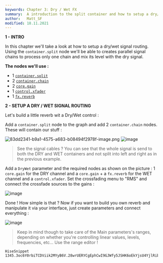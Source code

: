 ```yaml
---
keywords: Chapter 3: Dry / Wet FX
summary:  A introduction to the split container and how to setup a dry/wet signal routing
author:   Matt_SF
modified: 18.11.2021
---
```


**1 - INTRO**

In this chapter we'll take a look at how to setup a dry/wet signal routing. Using the `container.split` node we'll be able to creates parallel signal chains to process only one chain and mix its level with the dry signal.

**The nodes we'll use :** 

 - 1 [`container.split`](/scriptnode/list/container/split)
 - 2 [`container.chain`](/scriptnode/list/container/chain)
 - 2 [`core.gain`](/scriptnode/list/core/gain)
 - 1 [`control.xfader`](/scriptnode/list/control/xfader)
 - 1 [`fx.reverb`](/scriptnode/list/fx/reverb)

**2 - SETUP A DRY / WET SIGNAL ROUTING**

Let's build a little reverb wit a Dry/Wet control : 

Add a `container.split` node to the graph and add 2 `container.chain` nodes. These will contain our stuff : 

![83dd2341-b9a1-4575-a683-b08494f2978f-image.png](https://i.imgur.com/JEGr9Dt.png) 
![image](https://user-images.githubusercontent.com/84969276/142757250-b7bff0db-7a9f-49f2-847f-88bffdabd938.png)

> See the signal cables ? You can see that the whole signal is send to both the DRY and WET containers and not split into left and right as in the previous example.

Add a `DryWet` parameter and the required nodes as shown on the picture : 1 `core.gain` for the DRY channel and a `core.gain` + a `fx.reverb` for the WET channel and a `control.xfader`. Set the crossfading menu to "RMS" and connect the crossfade sources to the gains :

![image](https://user-images.githubusercontent.com/84969276/142757284-6e734ccf-87b8-4f4e-8442-8244c15bfeae.png)

Done ! How simple is that ? Now if you want to build you own reverb and manipulate it via your interface, just create parameters and connect everything : 

![image](https://user-images.githubusercontent.com/84969276/142757298-148dccd7-8af0-4e18-b50c-93b1b84f0062.png)

> Keep in mind though to take care of the Main parameters's ranges, depending on whether you're controlling linear values, levels, frequencies, etc...
> Use the range editor !

```snippet
HiseSnippet 1345.3oc6Y0rbiTCDViik2MYyB6V.28wrUERYCgEphCwI9GJWfy5JSHK6oEkYjsU4YjlRibh8Rwctw48FOBbka4cfW.dD12.n0Lxdlw+j3XRxlp.eHkUqtG8ou9qaIOosT3PCCERj05GOJfhr1DaOhq5UsGgwQMqgr9.bKRnhJKFa5fQAjvPpKxxZsuQavZ87nnOuauCHdDtCMwDBchf4P+NlOSkXsckuk440f3ROl4mx6cqzzQvqJ7DC.7rFtDJf3zmzkdHQ6VNLxpPcWlRHsUDEMDYk+.g6H6dhy4w9eBKjcpGUOnLxFdPwlaH7b0HVaEUsGyys838cHBdJsSXg0hYgOF2h4xlXOgMdRzDEShHMeXkKK7VKC7JuH3MGHYkBR4igzSw1NRVfJYFMddDtIGRNcH.smFJw9hrt.WU.NvU63S5SaHgASBXqmWpz1Eg+7ruty.tihI3EE7CEJ5K3a8rM9oMVeiedihSOUmNycN8xHEddT4bmVmokWVfawG3eJUtcwyHdCnSbD19Y4zBKGm5DuqS4nf2jyTuHfZFe4hBjg1fu88MqQTDcRwXC7KfJULMbrpQOCT3won0w0ng8Uh.PiOS9CTNB2AdDUV4jtFxLAvGYxg5DEOjoFktFaZMV9EyGkV5RfkEtOE2lob5Me7laN3EXsaa7ZpXeLtdmNTGUBXyia7CWZ4Y9kSJk.kksTcCSoJr9ZfrA9H5YT4oMFN2RzeAmTNDHoADI8XQaOxnsBI9Adzi.ztcwS8DN8sYugNaMTPL.NP6wVN8HbN0KbUJ0JbC09BcjXfhw61hnjrgHK7gC7sgl5NzpFzA1rxoqxhGWROVqVrob2nA+M7wLYY8XKyjkGOYpBzCopyEx9QICy2gTQLyKiX9NCQ664INupvOfYTtPFHxVag2nfdBNyQaJ1iw3beew.XILf0J2gBWX6WnAwAnoQsIpd5ZBcuFPzQk63LQ7kZk0AM9Ps3cIrH9ZnqORKih.351DIbZGzgV2bIm0ZoZ1Dq0zifJrb5UYSbyvSzy5P7Pmnyl5fhVwvD7h0t9P7vNvItRTFv+jHvCZhcLyt7fM5XyDnkaJn8g5jdpMiAcwLIZJmKna1Pm3C9nV1HTRWliIxtTkVXYett+yjwV4RavzhlSiz6gYGhrdfdu0zU2ltKjlpczqPSvm1bgndwnVLtAGiah8pKZQFNkM.JJZftdzX62d6a+i8r6SOOleMVun6u+IUpODJqCCi.APhnUGyur9wumvbpLoVFNdDfvYWaH0MyZ+t8lZsiwyzqcjmZEwCvwOfYdz6OPI7g9StST5FA9iwgAdLkMqKGJFVXIZjSWGYdlJv4VZgwZszUzTXUWwqaMuUJfkHzy.tGAfSR2o60DV4xPDYDDqc4Bh+shw3VDQJ8qPOjBGEVJgYkesxRgie7ip8m6EegaaegP0CNdaZvrakqX8uI3gMgKSDRUKn5HSZAkQip6cbOQil8bo3CJmVh1Y3NlItSjn2D8rfq+CWXaNBi+ZuEpRu0Ze9RlKPju2ARAbjuWANlom0Lh0+um0+Q5YsvAv8MSAz3VG0jidIbGpado6Lgtb2RaxkrybIsw2k4lGlK7VZFFpPTGo6S7iomdF9Iou4cOCMtQ48bJ51ClWsDxt4an224GywL29zyABQeeRzKaX0dwf2EuZDehiT7ZyurWSkOLxBblGO5MouNtkdbwxnyF+KtKsSIjOyk8ZGG8aN6SKiPyOlOaEh4yWgX1cEh4KVgXd9JDyWtBw7UWZL5+oBlaEnkZfg10iDWVV04jS8huNC5e.AN0gxA
```

